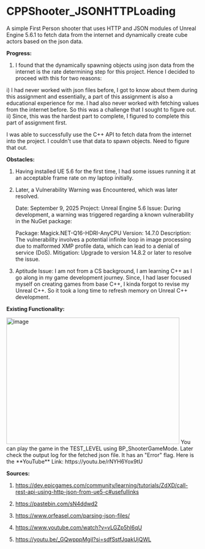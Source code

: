# CPPShooter_JSONHTTPLoading

A simple First Person shooter that uses HTTP and JSON modules of Unreal Engine 5.6.1 to fetch data from the internet and dynamically create cube actors based on the json data.

**Progress:**

1. I found that the dynamically spawning objects using json data from the internet is the rate determining step for this project. Hence I decided to proceed with this for two reasons:

  i) I had never worked with json files before, I got to know about them during this assignment and essentially, a part of this assignment is also a educational experience for me. I had also never worked with        fetching values from the internet before. So this was a challenge that I sought to figure out.
  ii) Since, this was the hardest part to complete, I figured to complete this part of assignment first.

I was able to successfully use the C++ API to fetch data from the internet into the project. I couldn't use that data to spawn objects. Need to figure that out.

**Obstacles:**

1. Having installed UE 5.6 for the first time, I had some issues running it at an acceptable frame rate on my laptop initially.

2. Later, a Vulnerability Warning was Encountered, which was later resolved.

   Date: September 9, 2025
   Project: Unreal Engine 5.6
   Issue: During development, a warning was triggered regarding a known vulnerability in the NuGet package:
    
   Package: Magick.NET-Q16-HDRI-AnyCPU
   Version: 14.7.0
   Description: The vulnerability involves a potential infinite loop in image processing due to malformed XMP profile data, which can lead to a denial of service (DoS).
   Mitigation: Upgrade to version 14.8.2 or later to resolve the issue.

3. Aptitude Issue: I am not from a CS background, I am learning C++ as I go along in my game development journey. Since, I had laser focused myself on creating games from base C++, I kinda forgot to revise       my Unreal C++. So it took a long time to refresh memory on Unreal C++ development.

**Existing Functionality:**
    
  <img width="452" height="330" alt="image" src="https://github.com/user-attachments/assets/162d0a83-c45e-4436-b2a9-b2257d6b9d6e" />
  You can play the game in the TEST_LEVEL using BP_ShooterGameMode. Later check the output log for the fetched json file. It has an "Error" flag.
  Here is the **YouTube** Link: https://youtu.be/rNYH6Yox9tU

**Sources:**

1.  https://dev.epicgames.com/community/learning/tutorials/ZdXD/call-rest-api-using-http-json-from-ue5-c#usefullinks

2. https://pastebin.com/sN4ddwd2

3. https://www.orfeasel.com/parsing-json-files/

4. https://www.youtube.com/watch?v=vLGZp5hl6qU

5. https://youtu.be/_GQwpppMgiI?si=sdfSstfJqakUjQWL

